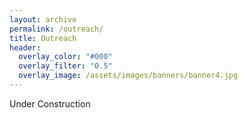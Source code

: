 ```yaml
---
layout: archive
permalink: /outreach/
title: Outreach
header:
  overlay_color: "#000"
  overlay_filter: "0.5"
  overlay_image: /assets/images/banners/banner4.jpg
---
```


Under Construction
